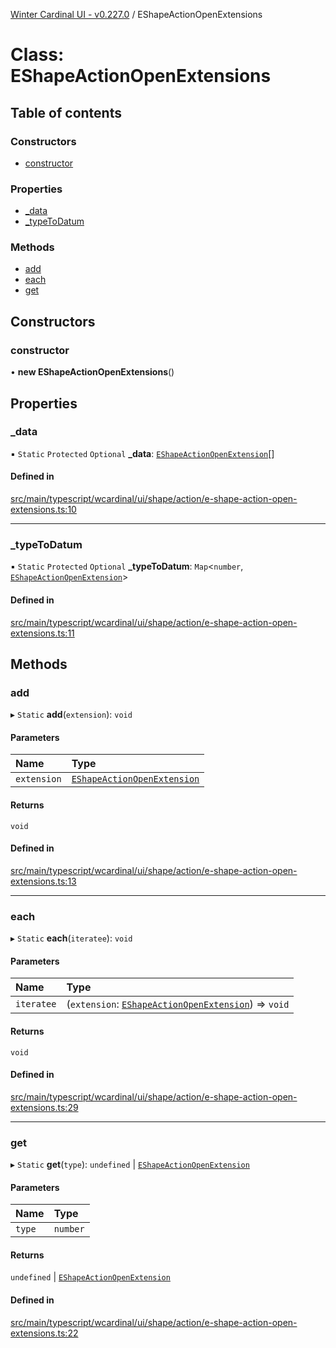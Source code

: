 [Winter Cardinal UI - v0.227.0](../index.md) / EShapeActionOpenExtensions

# Class: EShapeActionOpenExtensions

## Table of contents

### Constructors

- [constructor](EShapeActionOpenExtensions.md#constructor)

### Properties

- [\_data](EShapeActionOpenExtensions.md#_data)
- [\_typeToDatum](EShapeActionOpenExtensions.md#_typetodatum)

### Methods

- [add](EShapeActionOpenExtensions.md#add)
- [each](EShapeActionOpenExtensions.md#each)
- [get](EShapeActionOpenExtensions.md#get)

## Constructors

### constructor

• **new EShapeActionOpenExtensions**()

## Properties

### \_data

▪ `Static` `Protected` `Optional` **\_data**: [`EShapeActionOpenExtension`](../interfaces/EShapeActionOpenExtension.md)[]

#### Defined in

[src/main/typescript/wcardinal/ui/shape/action/e-shape-action-open-extensions.ts:10](https://github.com/winter-cardinal/winter-cardinal-ui/blob/v0.227.0/src/main/typescript/wcardinal/ui/shape/action/e-shape-action-open-extensions.ts#L10)

___

### \_typeToDatum

▪ `Static` `Protected` `Optional` **\_typeToDatum**: `Map`<`number`, [`EShapeActionOpenExtension`](../interfaces/EShapeActionOpenExtension.md)\>

#### Defined in

[src/main/typescript/wcardinal/ui/shape/action/e-shape-action-open-extensions.ts:11](https://github.com/winter-cardinal/winter-cardinal-ui/blob/v0.227.0/src/main/typescript/wcardinal/ui/shape/action/e-shape-action-open-extensions.ts#L11)

## Methods

### add

▸ `Static` **add**(`extension`): `void`

#### Parameters

| Name | Type |
| :------ | :------ |
| `extension` | [`EShapeActionOpenExtension`](../interfaces/EShapeActionOpenExtension.md) |

#### Returns

`void`

#### Defined in

[src/main/typescript/wcardinal/ui/shape/action/e-shape-action-open-extensions.ts:13](https://github.com/winter-cardinal/winter-cardinal-ui/blob/v0.227.0/src/main/typescript/wcardinal/ui/shape/action/e-shape-action-open-extensions.ts#L13)

___

### each

▸ `Static` **each**(`iteratee`): `void`

#### Parameters

| Name | Type |
| :------ | :------ |
| `iteratee` | (`extension`: [`EShapeActionOpenExtension`](../interfaces/EShapeActionOpenExtension.md)) => `void` |

#### Returns

`void`

#### Defined in

[src/main/typescript/wcardinal/ui/shape/action/e-shape-action-open-extensions.ts:29](https://github.com/winter-cardinal/winter-cardinal-ui/blob/v0.227.0/src/main/typescript/wcardinal/ui/shape/action/e-shape-action-open-extensions.ts#L29)

___

### get

▸ `Static` **get**(`type`): `undefined` \| [`EShapeActionOpenExtension`](../interfaces/EShapeActionOpenExtension.md)

#### Parameters

| Name | Type |
| :------ | :------ |
| `type` | `number` |

#### Returns

`undefined` \| [`EShapeActionOpenExtension`](../interfaces/EShapeActionOpenExtension.md)

#### Defined in

[src/main/typescript/wcardinal/ui/shape/action/e-shape-action-open-extensions.ts:22](https://github.com/winter-cardinal/winter-cardinal-ui/blob/v0.227.0/src/main/typescript/wcardinal/ui/shape/action/e-shape-action-open-extensions.ts#L22)
